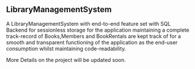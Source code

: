 ## LibraryManagementSystem

A LibraryManagementSystem with end-to-end feature set with SQL Backend for sessionless storage for the application maintaining a complete track-record of Books,Members and BookRentals are kept track of for a smooth and transparent functioning of the application as the end-user consumption whilst maintaining code-readability.

More Details on the project will be updated soon.
